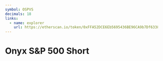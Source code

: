 ```yaml
---
symbol: OSPVS
decimals: 18
links:
  - name: explorer
    url: https://etherscan.io/token/0xFFA52DCE6Eb5695436BE96CA9b7Df63382e4c34d
---
```


# Onyx S&P 500 Short
